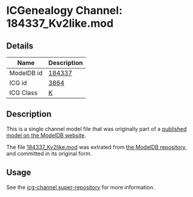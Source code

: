 # ICGenealogy Channel: 184337\_Kv2like.mod

## Details

Name | Description
---- | -----------
ModelDB id | [184337](http://senselab.med.yale.edu/ModelDB/ShowModel.cshtml?model=184337)
ICG id | [3864](http://icg.neurotheory.ox.ac.uk/channels/1/3864)
ICG Class | [K](http://icg.neurotheory.ox.ac.uk/channels/1)

## Description

This is a single channel model file that was originally part of a [published model on the ModelDB website](http://senselab.med.yale.edu/mModelDB/ShowModel.cshtml?model=184337).

The file [184337\_Kv2like.mod](184337_Kv2like.mod) was extrated from [the ModelDB repository](http://senselab.med.yale.edu/ModelDB/ShowModel.cshtml?model=184337), and committed in its original form.

## Usage

See the [icg-channel super-repository](https://github.com/icgenealogy/icg-channels) for more information.
